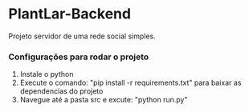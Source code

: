 # PlantLar-Backend
Projeto servidor de uma rede social simples.

### Configurações para rodar o projeto
1. Instale o python
1. Execute o comando: "pip install -r requirements.txt" para baixar as dependencias do projeto
1. Navegue até a pasta src e excute: "python run.py"
